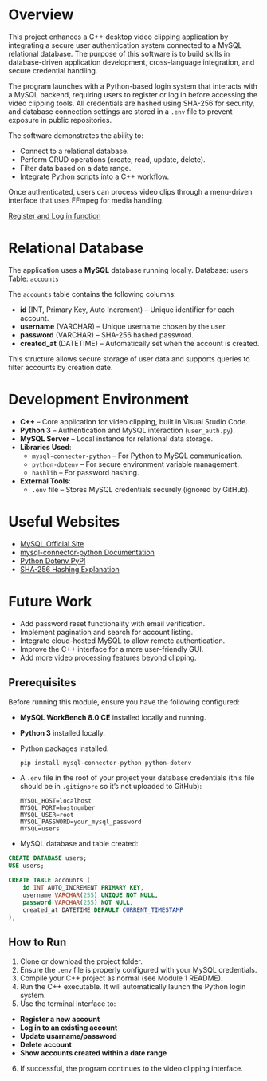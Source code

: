 # Overview

This project enhances a C++ desktop video clipping application by integrating a secure user authentication system connected to a MySQL relational database. The purpose of this software is to build skills in database-driven application development, cross-language integration, and secure credential handling.

The program launches with a Python-based login system that interacts with a MySQL backend, requiring users to register or log in before accessing the video clipping tools. All credentials are hashed using SHA-256 for security, and database connection settings are stored in a `.env` file to prevent exposure in public repositories.

The software demonstrates the ability to:
- Connect to a relational database.
- Perform CRUD operations (create, read, update, delete).
- Filter data based on a date range.
- Integrate Python scripts into a C++ workflow.

Once authenticated, users can process video clips through a menu-driven interface that uses FFmpeg for media handling.

[Register and Log in function](https://youtu.be/DyD1pGXMxMU)

# Relational Database

The application uses a **MySQL** database running locally.
Database: `users`
Table: `accounts`

The `accounts` table contains the following columns:
- **id** (INT, Primary Key, Auto Increment) – Unique identifier for each account.
- **username** (VARCHAR) – Unique username chosen by the user.
- **password** (VARCHAR) – SHA-256 hashed password.
- **created_at** (DATETIME) – Automatically set when the account is created.

This structure allows secure storage of user data and supports queries to filter accounts by creation date.

# Development Environment

- **C++** – Core application for video clipping, built in Visual Studio Code.
- **Python 3** – Authentication and MySQL interaction (`user_auth.py`).
- **MySQL Server** – Local instance for relational data storage.
- **Libraries Used**:
  - `mysql-connector-python` – For Python to MySQL communication.
  - `python-dotenv` – For secure environment variable management.
  - `hashlib` – For password hashing.
- **External Tools**:
  - `.env` file – Stores MySQL credentials securely (ignored by GitHub).

# Useful Websites

- [MySQL Official Site](https://dev.mysql.com/)
- [mysql-connector-python Documentation](https://dev.mysql.com/doc/connector-python/en/)
- [Python Dotenv PyPI](https://pypi.org/project/python-dotenv/)
- [SHA-256 Hashing Explanation](https://en.wikipedia.org/wiki/SHA-2)

# Future Work

- Add password reset functionality with email verification.
- Implement pagination and search for account listing.
- Integrate cloud-hosted MySQL to allow remote authentication.
- Improve the C++ interface for a more user-friendly GUI.
- Add more video processing features beyond clipping.

## Prerequisites

Before running this module, ensure you have the following configured:

- **MySQL WorkBench 8.0 CE** installed locally and running.
- **Python 3** installed locally.
- Python packages installed:
  ```bash
  pip install mysql-connector-python python-dotenv
  ```
- A `.env` file in the root of your project your database credentials (this file should be in `.gitignore` so it’s not uploaded to GitHub):

  ```env
  MYSQL_HOST=localhost
  MYSQL_PORT=hostnumber
  MYSQL_USER=root
  MYSQL_PASSWORD=your_mysql_password
  MYSQL=users
  ```

- MySQL database and table created:

```sql
CREATE DATABASE users;
USE users;

CREATE TABLE accounts (
    id INT AUTO_INCREMENT PRIMARY KEY,
    username VARCHAR(255) UNIQUE NOT NULL,
    password VARCHAR(255) NOT NULL,
    created_at DATETIME DEFAULT CURRENT_TIMESTAMP
);
```

## How to Run

1. Clone or download the project folder.
2. Ensure the `.env` file is properly configured with your MySQL credentials.
3. Compile your C++ project as normal (see Module 1 README).
4. Run the C++ executable. It will automatically launch the Python login system.
5. Use the terminal interface to:

- **Register a new account**
- **Log in to an existing account**
- **Update usarname/password**
- **Delete account**
- **Show accounts created within a date range**

6. If successful, the program continues to the video clipping interface.
